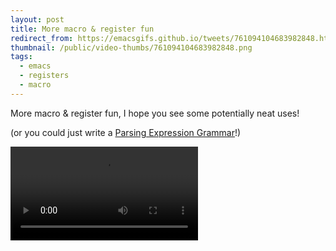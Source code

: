 ```yaml
---
layout: post
title: More macro & register fun
redirect_from: https://emacsgifs.github.io/tweets/761094104683982848.html
thumbnail: /public/video-thumbs/761094104683982848.png
tags:
  - emacs
  - registers
  - macro
---
```


More macro & register fun, I hope you see some potentially neat uses!

(or you could just write a [Parsing Expression Grammar](https://en.wikipedia.org/wiki/Parsing_expression_grammar)!)

<video controls autoplay loop>
  <source src="/public/videos/761094104683982848.mp4" type="video/mp4">
    Sorry your browser does not support the video tag, maybe time to upgrade?
</video>
